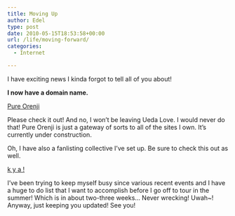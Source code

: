 ```yaml
---
title: Moving Up
author: Edel
type: post
date: 2010-05-15T18:53:58+00:00
url: /life/moving-forward/
categories:
  - Internet

---
```

I have exciting news I kinda forgot to tell all of you about!

**I now have a domain name.**

[Pure Orenji][1]

Please check it out! And no, I won&#8217;t be leaving Ueda Love. I would never do that! Pure Orenji is just a gateway of sorts to all of the sites I own. It&#8217;s currently under construction.

Oh, I have also a fanlisting collective I&#8217;ve set up. Be sure to check this out as well.

[k y a !][2]

I&#8217;ve been trying to keep myself busy since various recent events and I have a huge to do list that I want to accomplish before I go off to tour in the summer! Which is in about two-three weeks&#8230; Never wrecking! Uwah~! Anyway, just keeping you updated! See you!

<ol class="footnote">
</ol>

 [1]: http://pure-orenji.info
 [2]: #